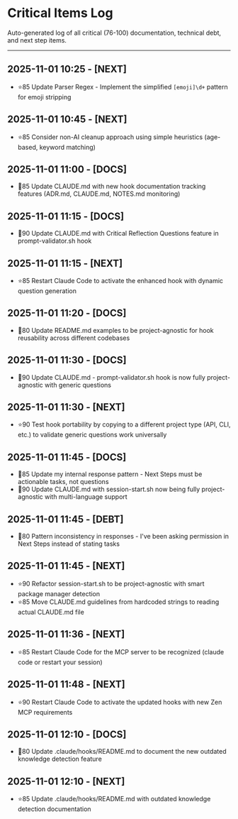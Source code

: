 # Critical Items Log

Auto-generated log of all critical (76-100) documentation, technical debt, and next step items.

---

## 2025-11-01 10:25 - [NEXT]
- ⭐85 Update Parser Regex - Implement the simplified `[emoji]\d+` pattern for emoji stripping

## 2025-11-01 10:45 - [NEXT]
- ⭐85 Consider non-AI cleanup approach using simple heuristics (age-based, keyword matching)

## 2025-11-01 11:00 - [DOCS]
- 🔴85 Update CLAUDE.md with new hook documentation tracking features (ADR.md, CLAUDE.md, NOTES.md monitoring)

## 2025-11-01 11:15 - [DOCS]
- 🔴90 Update CLAUDE.md with Critical Reflection Questions feature in prompt-validator.sh hook

## 2025-11-01 11:15 - [NEXT]
- ⭐85 Restart Claude Code to activate the enhanced hook with dynamic question generation

## 2025-11-01 11:20 - [DOCS]
- 🔴80 Update README.md examples to be project-agnostic for hook reusability across different codebases

## 2025-11-01 11:30 - [DOCS]
- 🔴90 Update CLAUDE.md - prompt-validator.sh hook is now fully project-agnostic with generic questions

## 2025-11-01 11:30 - [NEXT]
- ⭐90 Test hook portability by copying to a different project type (API, CLI, etc.) to validate generic questions work universally

## 2025-11-01 11:45 - [DOCS]
- 🔴85 Update my internal response pattern - Next Steps must be actionable tasks, not questions
- 🔴90 Update CLAUDE.md with session-start.sh now being fully project-agnostic with multi-language support

## 2025-11-01 11:45 - [DEBT]
- 🔴80 Pattern inconsistency in responses - I've been asking permission in Next Steps instead of stating tasks

## 2025-11-01 11:45 - [NEXT]
- ⭐90 Refactor session-start.sh to be project-agnostic with smart package manager detection
- ⭐85 Move CLAUDE.md guidelines from hardcoded strings to reading actual CLAUDE.md file

## 2025-11-01 11:36 - [NEXT]
- ⭐85 Restart Claude Code for the MCP server to be recognized (claude code or restart your session)

## 2025-11-01 11:48 - [NEXT]
- ⭐90 Restart Claude Code to activate the updated hooks with new Zen MCP requirements

## 2025-11-01 12:10 - [DOCS]
- 🔴80 Update .claude/hooks/README.md to document the new outdated knowledge detection feature

## 2025-11-01 12:10 - [NEXT]
- ⭐85 Update .claude/hooks/README.md with outdated knowledge detection documentation
